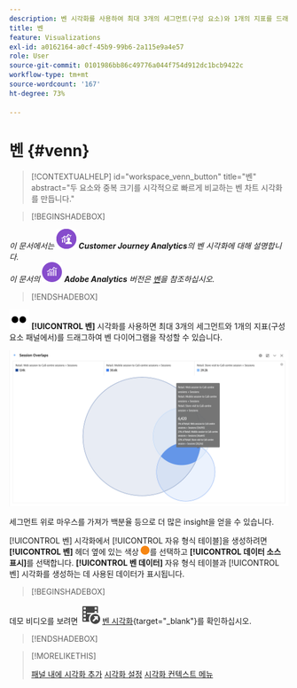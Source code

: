 ```yaml
---
description: 벤 시각화를 사용하여 최대 3개의 세그먼트(구성 요소)와 1개의 지표를 드래그하여 벤 다이어그램을 작성할 수 있습니다.
title: 벤
feature: Visualizations
exl-id: a0162164-a0cf-45b9-99b6-2a115e9a4e57
role: User
source-git-commit: 0101986bb86c49776a044f754d912dc1bcb9422c
workflow-type: tm+mt
source-wordcount: '167'
ht-degree: 73%

---
```


# 벤 {#venn}

<!-- markdownlint-disable MD034 -->

>[!CONTEXTUALHELP]
>id="workspace_venn_button"
>title="벤"
>abstract="두 요소와 중복 크기를 시각적으로 빠르게 비교하는 벤 차트 시각화를 만듭니다."

<!-- markdownlint-enable MD034 -->


>[!BEGINSHADEBOX]

_이 문서에서는_ ![CustomerJourneyAnalytics](/help/assets/icons/CustomerJourneyAnalytics.svg) _&#x200B;**Customer Journey Analytics**&#x200B;의 벤 시각화에 대해 설명합니다._<br/>_이 문서의_ ![AdobeAnalytics](/help/assets/icons/AdobeAnalytics.svg) _&#x200B;**Adobe Analytics** 버전은 [벤](https://experienceleague.adobe.com/ko/docs/analytics/analyze/analysis-workspace/visualizations/venn)을 참조하십시오._

>[!ENDSHADEBOX]


![유형](/help/assets/icons/TwoDots.svg) **[!UICONTROL 벤]** 시각화를 사용하면 최대 3개의 세그먼트와 1개의 지표(구성 요소 패널에서)를 드래그하여 벤 다이어그램을 작성할 수 있습니다.

![세 개의 세그먼트를 포함하는 벤 시각화.](assets/venn.png)

세그먼트 위로 마우스를 가져가 백분율 등으로 더 많은 insight을 얻을 수 있습니다.

[!UICONTROL 벤] 시각화에서 [!UICONTROL 자유 형식 테이블]을 생성하려면 **[!UICONTROL 벤]** 헤더 옆에 있는 색상 ![StatusOrange](/help/assets/icons/StatusOrange.svg)를 선택하고 **[!UICONTROL 데이터 소스 표시]**&#x200B;를 선택합니다. **[!UICONTROL 벤 데이터]** 자유 형식 테이블과 [!UICONTROL 벤] 시각화를 생성하는 데 사용된 데이터가 표시됩니다.

<!--
To normalize the Venn diagram (take the size out of it), go select ![Setting](/help/assets/icons/Setting.svg) and select **[!UICONTROL Normalization]**.

![Visualization Settings option for Visualization type: Venn diagram.](assets/normalization.png)

-->


>[!BEGINSHADEBOX]

데모 비디오를 보려면 ![VideoCheckedOut](/help/assets/icons/VideoCheckedOut.svg) [벤 시각화](https://video.tv.adobe.com/v/335798/?quality=12&learn=on){target="_blank"}를 확인하십시오.

>[!ENDSHADEBOX]


>[!MORELIKETHIS]
>
>[패널 내에 시각화 추가](/help/analysis-workspace/visualizations/freeform-analysis-visualizations.md#add-visualizations-to-a-panel)
>[시각화 설정](/help/analysis-workspace/visualizations/freeform-analysis-visualizations.md#settings)
>[시각화 컨텍스트 메뉴](/help/analysis-workspace/visualizations/freeform-analysis-visualizations.md#context-menu)
>


